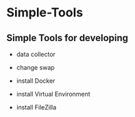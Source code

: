 # Simple-Tools
Simple Tools for developing
---

 - data collector

 - change swap

 - install Docker  
 - install Virtual Environment
 - install FileZilla

